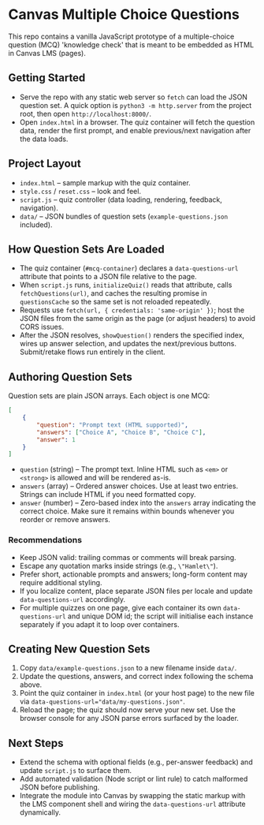 # Canvas Multiple Choice Questions

This repo contains a vanilla JavaScript prototype of a multiple-choice question (MCQ) 'knowledge check' that is meant to be embedded as HTML in Canvas LMS (pages).

## Getting Started

- Serve the repo with any static web server so `fetch` can load the JSON question set. A quick option is `python3 -m http.server` from the project root, then open `http://localhost:8000/`.
- Open `index.html` in a browser. The quiz container will fetch the question data, render the first prompt, and enable previous/next navigation after the data loads.

## Project Layout

- `index.html` – sample markup with the quiz container.
- `style.css` / `reset.css` – look and feel.
- `script.js` – quiz controller (data loading, rendering, feedback, navigation).
- `data/` – JSON bundles of question sets (`example-questions.json` included).

## How Question Sets Are Loaded

- The quiz container (`#mcq-container`) declares a `data-questions-url` attribute that points to a JSON file relative to the page.
- When `script.js` runs, `initializeQuiz()` reads that attribute, calls `fetchQuestions(url)`, and caches the resulting promise in `questionsCache` so the same set is not reloaded repeatedly.
- Requests use `fetch(url, { credentials: 'same-origin' })`; host the JSON files from the same origin as the page (or adjust headers) to avoid CORS issues.
- After the JSON resolves, `showQuestion()` renders the specified index, wires up answer selection, and updates the next/previous buttons. Submit/retake flows run entirely in the client.

## Authoring Question Sets

Question sets are plain JSON arrays. Each object is one MCQ:

```json
[
	{
		"question": "Prompt text (HTML supported)",
		"answers": ["Choice A", "Choice B", "Choice C"],
		"answer": 1
	}
]
```

- `question` (string) – The prompt text. Inline HTML such as `<em>` or `<strong>` is allowed and will be rendered as-is.
- `answers` (array) – Ordered answer choices. Use at least two entries. Strings can include HTML if you need formatted copy.
- `answer` (number) – Zero-based index into the `answers` array indicating the correct choice. Make sure it remains within bounds whenever you reorder or remove answers.

### Recommendations

- Keep JSON valid: trailing commas or comments will break parsing.
- Escape any quotation marks inside strings (e.g., `\"Hamlet\"`).
- Prefer short, actionable prompts and answers; long-form content may require additional styling.
- If you localize content, place separate JSON files per locale and update `data-questions-url` accordingly.
- For multiple quizzes on one page, give each container its own `data-questions-url` and unique DOM id; the script will initialise each instance separately if you adapt it to loop over containers.

## Creating New Question Sets

1. Copy `data/example-questions.json` to a new filename inside `data/`.
2. Update the questions, answers, and correct index following the schema above.
3. Point the quiz container in `index.html` (or your host page) to the new file via `data-questions-url="data/my-questions.json"`.
4. Reload the page; the quiz should now serve your new set. Use the browser console for any JSON parse errors surfaced by the loader.

## Next Steps

- Extend the schema with optional fields (e.g., per-answer feedback) and update `script.js` to surface them.
- Add automated validation (Node script or lint rule) to catch malformed JSON before publishing.
- Integrate the module into Canvas by swapping the static markup with the LMS component shell and wiring the `data-questions-url` attribute dynamically.
